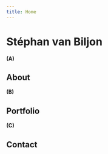 ```yaml
---
title: Home
---
```

# Stéphan van Biljon

**(A)**
## About


**(B)**
## Portfolio

**(C)**
## Contact